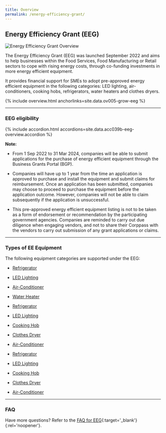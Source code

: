 ```yaml
---
title: Overview
permalink: /energy-efficiency-grant/
---
```


## Energy Efficiency Grant (EEG)

![Energy Efficiency Grant Overview](/images/grow/eeg/eeg_overview_banner.jpg)

The Energy Efficiency Grant (EEG) was launched September 2022 and aims to help businesses within the Food Services, Food Manufacturing or Retail sectors to cope with rising energy costs, through co-funding investments in more energy efficient equipment.

It provides financial support for SMEs to adopt pre-approved energy efficient equipment in the following categories: LED lighting, air-conditioners, cooking hobs, refrigerators, water heaters and clothes dryers. 

{% include overview.html anchorlinks=site.data.ov005-grow-eeg %}

----

<a name='eeg-eligibility'></a>

### EEG eligibility

{% include accordion.html accordions=site.data.acc039b-eeg-overview.accordion %}

**Note:**

- From 1 Sep 2022 to 31 Mar 2024, companies will be able to submit applications for the purchase of energy efficient equipment through the Business Grants Portal (BGP).

- Companies will have up to 1 year from the time an application is approved to purchase and install the equipment and submit claims for reimbursement. Once an application has been submitted, companies may choose to proceed to purchase the equipment before the application outcome. However, companies will not be able to claim subsequently if the application is unsuccessful.

- This pre-approved energy efficient equipment listing is not to be taken as a form of endorsement or recommendation by the participating government agencies. Companies are reminded to carry out due diligence when engaging vendors, and not to share their Corppass with the vendors to carry out submission of any grant applications or claims.

----

<a name='type-of-eeg-soln'></a>

### Types of EE Equipment

The following equipment categories are supported under the EEG:

- [Refrigerator](/energy-efficiency-grant/solutionrepo/Refrigerator)

- [LED Lighting](/energy-efficiency-grant/solutionrepo/LED-Lighting)

- [Air-Conditioner](/energy-efficiency-grant/solutionrepo/Air-Conditioner)

- [Water Heater](/energy-efficiency-grant/solutionrepo/Water-Heater)

- [Refrigerator](/energy-efficiency-grant/solutionrepo/Refrigerator)

- [LED Lighting](/energy-efficiency-grant/solutionrepo/LED-Lighting)

- [Cooking Hob](/energy-efficiency-grant/solutionrepo/Cooking-Hob)

- [Clothes Dryer](/energy-efficiency-grant/solutionrepo/Clothes-Dryer)

- [Air-Conditioner](/energy-efficiency-grant/solutionrepo/Air-Conditioner)

- [Refrigerator](/energy-efficiency-grant/solutionrepo/Refrigerator)

- [LED Lighting](/energy-efficiency-grant/solutionrepo/LED-Lighting)

- [Cooking Hob](/energy-efficiency-grant/solutionrepo/Cooking-Hob)

- [Clothes Dryer](/energy-efficiency-grant/solutionrepo/Clothes-Dryer)

- [Air-Conditioner](/energy-efficiency-grant/solutionrepo/Air-Conditioner)

----

<a name='eeg-faq'></a>

### FAQ

Have more questions? Refer to the [FAQ for EEG](/business-grants-portal-faq/eeg/){:target='_blank'}{:rel='noopener'}.


